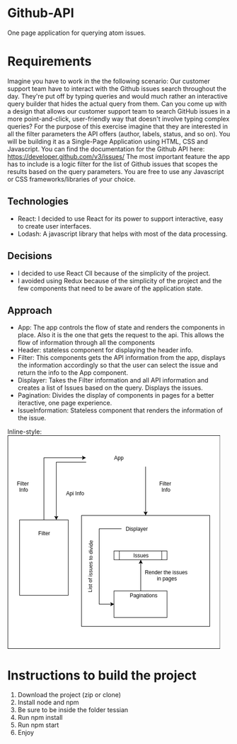# Github-API
One page application for querying atom issues.

# Requirements
Imagine you have to work in the the following scenario:
Our customer support team have to interact with the Github issues search throughout the day. 
They're put off by typing queries and would much rather an interactive query builder that hides the actual query from them.
Can you come up with a design that allows our customer support team to search GitHub issues in a more point-and-click, user-friendly way that doesn't involve typing complex queries?
For the purpose of this exercise imagine that they are interested in all the filter parameters the API offers (author, labels, status, and so on).
You will be building it as a Single-Page Application using HTML, CSS and Javascript. You can find the documentation for the Github API here: https://developer.github.com/v3/issues/
The most important feature the app has to include is a logic filter for the list of Github issues that scopes the results based on the query parameters.
You are free to use any Javascript or CSS frameworks/libraries of your choice.

## Technologies
- React: I decided to use React for its power to support interactive, easy to create user interfaces.
- Lodash: A javascript library that helps with most of the data processing.

## Decisions
- I decided to use React ClI because of the simplicity of the project.
- I avoided using Redux because of the simplicity of the project and the few components that need to be aware of the 
application state.

## Approach
- App: The app controls the flow of state and renders the components in place. Also it is the one that gets the request 
  to the api. This allows the flow of information through all the components
- Header: stateless component for displaying the header info.
- Filter: This components gets the API information from the app, displays the information accordingly so that the user
  can select the issue and return the info to the App component.
- Displayer: Takes the Filter information and all API information and creates a list of Issues based on the query. Displays
  the issues.
- Pagination: Divides the display of components in pages for a better iteractive, one page experience.
- IssueInformation: Stateless component that renders the information of the issue.

Inline-style: 
![alt text](https://github.com/edgardo5gtz/Github-API/blob/master/TessianAppDiagram.png "Information Flow")

# Instructions to build the project
1. Download the project (zip or clone)
2. Install node and npm
3. Be sure to be inside the folder tessian
4. Run npm install
5. Run npm start
6. Enjoy

